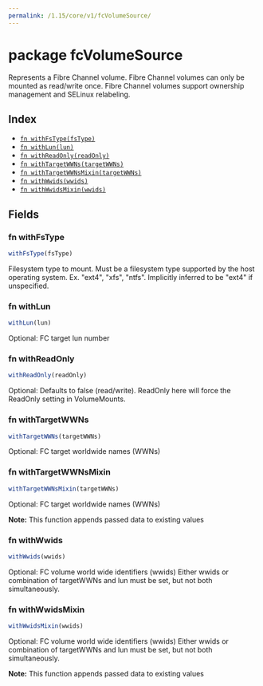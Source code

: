 ```yaml
---
permalink: /1.15/core/v1/fcVolumeSource/
---
```


# package fcVolumeSource

Represents a Fibre Channel volume. Fibre Channel volumes can only be mounted as read/write once. Fibre Channel volumes support ownership management and SELinux relabeling.

## Index

* [`fn withFsType(fsType)`](#fn-withfstype)
* [`fn withLun(lun)`](#fn-withlun)
* [`fn withReadOnly(readOnly)`](#fn-withreadonly)
* [`fn withTargetWWNs(targetWWNs)`](#fn-withtargetwwns)
* [`fn withTargetWWNsMixin(targetWWNs)`](#fn-withtargetwwnsmixin)
* [`fn withWwids(wwids)`](#fn-withwwids)
* [`fn withWwidsMixin(wwids)`](#fn-withwwidsmixin)

## Fields

### fn withFsType

```ts
withFsType(fsType)
```

Filesystem type to mount. Must be a filesystem type supported by the host operating system. Ex. "ext4", "xfs", "ntfs". Implicitly inferred to be "ext4" if unspecified.

### fn withLun

```ts
withLun(lun)
```

Optional: FC target lun number

### fn withReadOnly

```ts
withReadOnly(readOnly)
```

Optional: Defaults to false (read/write). ReadOnly here will force the ReadOnly setting in VolumeMounts.

### fn withTargetWWNs

```ts
withTargetWWNs(targetWWNs)
```

Optional: FC target worldwide names (WWNs)

### fn withTargetWWNsMixin

```ts
withTargetWWNsMixin(targetWWNs)
```

Optional: FC target worldwide names (WWNs)

**Note:** This function appends passed data to existing values

### fn withWwids

```ts
withWwids(wwids)
```

Optional: FC volume world wide identifiers (wwids) Either wwids or combination of targetWWNs and lun must be set, but not both simultaneously.

### fn withWwidsMixin

```ts
withWwidsMixin(wwids)
```

Optional: FC volume world wide identifiers (wwids) Either wwids or combination of targetWWNs and lun must be set, but not both simultaneously.

**Note:** This function appends passed data to existing values
